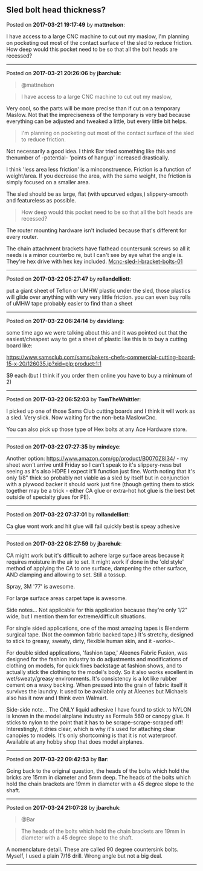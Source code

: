 ## Sled bolt head thickness?
Posted on **2017-03-21 19:17:49** by **mattnelson**:

I have access to a large CNC machine to cut out my maslow, I'm planning on pocketing out most of the contact surface of the sled to reduce friction.  How deep would this pocket need to be so that all the bolt heads are recessed?

---

Posted on **2017-03-21 20:26:06** by **jbarchuk**:

> @mattnelson

> I have access to a large CNC machine to cut out my maslow,

Very cool, so the parts will be more precise than if cut on a temporary Maslow. Not that the impreciseness of the temporary is very bad because everything can be adjusted and tweaked a little, but every little bit helps.

> I'm planning on pocketing out most of the contact surface of the sled to reduce friction.

Not necessarily a good idea. I think Bar tried something like this and thenumber of -potential- 'points of hangup' increased drastically.

I think 'less area less friction' is a minconstruence. Friction is a function of weight/area. If you decrease the area, with the same weight, the friction is simply focused on a smaller area.

The sled should be as large, flat (with upcurved edges,) slippery-smooth and featureless as possible.

> How deep would this pocket need to be so that all the bolt heads are recessed?

The router mounting hardware isn't included because that's different for every router.

The chain attachment brackets have flathead countersunk screws so all it needs is a minor counterbo re, but I can't see by eye what the angle is. They're hex drive with hex key included. [Mcnc-sled-l-bracket-bolts-01](//muut.com/u/maslowcnc/s1/:maslowcnc:ytSE:mcncsledlbracketbolts01.png.jpg)

---

Posted on **2017-03-22 05:27:47** by **rollandelliott**:

put a giant sheet of Teflon or UMHW plastic under the sled, those plastics will glide over anything with very very little friction. you can even buy rolls of uMHW tape probably easier to find than a sheet

---

Posted on **2017-03-22 06:24:14** by **davidlang**:

some time ago we were talking about this and it was pointed out that the easiest/cheapest way to get a sheet of plastic like this is to buy a cutting board like:



https://www.samsclub.com/sams/bakers-chefs-commercial-cutting-board-15-x-20/126035.ip?xid=plp:product:1:1



$9 each (but I think if you order them online you have to buy a minimum of 2)

---

Posted on **2017-03-22 06:52:03** by **TomTheWhittler**:

I picked up one of those Sams Club cutting boards and I think it will work as a sled. Very slick. Now waiting for the non-beta MaslowCnc.

You can also pick up those type of Hex bolts at any Ace Hardware store.

---

Posted on **2017-03-22 07:27:35** by **mindeye**:

Another option: https://www.amazon.com/gp/product/B0070Z8I34/ - my sheet won't arrive until Friday so I can't speak to it's slippery-ness but seeing as it's also HDPE I expect it'll function just fine. Worth noting that it's only 1/8" thick so probably not viable as a sled by itself but in conjunction with a plywood backer it should work just fine (though getting them to stick together may be a trick - either CA glue or extra-hot hot glue is the best bet outside of specialty glues for PE).

---

Posted on **2017-03-22 07:37:01** by **rollandelliott**:

Ca glue wont work and hit glue will fail quickly best is speay adhesive

---

Posted on **2017-03-22 08:27:59** by **jbarchuk**:

CA might work but it's difficult to adhere large surface areas because it requires moisture in the air to set. It might work if done in the 'old style' method of applying the CA to one surface, dampening the other surface, AND clamping and allowing to set. Still a tossup.

Spray, 3M '77' is awesome.

For large surface areas carpet tape is awesome.

Side notes... Not applicable for this application because they're only 1/2" wide, but I mention them for extreme/difficult situations.

For single sided applications, one of the most amazing tapes is Blenderm surgical tape. (Not the common fabric backed tape.) It's stretchy, designed to stick to greasy, sweaty, dirty, flexible human skin, and it -works-.

For double sided applications, 'fashion tape,' Aleenes Fabric Fusion, was designed for the fashion industry to do adjustments and modifications of clothing on models, for quick fixes backstage at fashion shows, and to actually stick the clothing to the model's body. So it also works excellent in wet/sweaty/greasy environments. It's consistency is a lot like rubber cement on a waxy  backing. When pressed into the grain of fabric itself it survives the laundry. It used to be available only at Aleenes but Michaels also has it now and I think even Walmart.

Side-side note... The ONLY liquid adhesive I have found to stick to NYLON is known in the model airplane industry as Formula 560 or canopy glue. It sticks to nylon to the point that it has to be scrape-scrape-scraped off! Interestingly, it dries clear, which is why it's used for attaching clear canopies to models. It's only shortcoming is that it is not waterproof. Available at any hobby shop that does model airplanes.

---

Posted on **2017-03-22 09:42:53** by **Bar**:

Going back to the original question, the heads of the bolts which hold the bricks are 15mm in diameter and 5mm deep. The heads of the bolts which hold the chain brackets are 19mm in diameter with a 45 degree slope to the shaft.

---

Posted on **2017-03-24 21:07:28** by **jbarchuk**:

> @Bar

> The heads of the bolts which hold the chain brackets are 19mm in diameter with a 45 degree slope to the shaft.

A nomenclature detail. These are called 90 degree countersink bolts. Myself, I used a plain 7/16 drill. Wrong angle but not a big deal.

---

